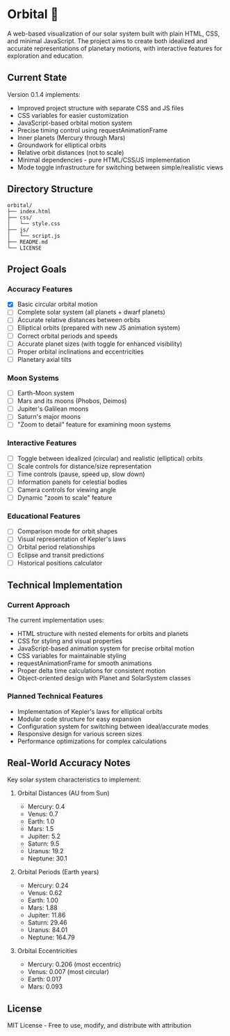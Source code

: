 # Orbital 💫

A web-based visualization of our solar system built with plain HTML, CSS, and minimal JavaScript. The project aims to create both idealized and accurate representations of planetary motions, with interactive features for exploration and education.

## Current State

Version 0.1.4 implements:
- Improved project structure with separate CSS and JS files
- CSS variables for easier customization
- JavaScript-based orbital motion system
- Precise timing control using requestAnimationFrame
- Inner planets (Mercury through Mars)
- Groundwork for elliptical orbits
- Relative orbit distances (not to scale)
- Minimal dependencies - pure HTML/CSS/JS implementation
- Mode toggle infrastructure for switching between simple/realistic views

## Directory Structure
```plaintext
orbital/
├── index.html
├── css/
│   └── style.css
├── js/
│   └── script.js
├── README.md
└── LICENSE
```

## Project Goals

### Accuracy Features
- [x] Basic circular orbital motion
- [ ] Complete solar system (all planets + dwarf planets)
- [ ] Accurate relative distances between orbits
- [ ] Elliptical orbits (prepared with new JS animation system)
- [ ] Correct orbital periods and speeds
- [ ] Accurate planet sizes (with toggle for enhanced visibility)
- [ ] Proper orbital inclinations and eccentricities
- [ ] Planetary axial tilts

### Moon Systems
- [ ] Earth-Moon system
- [ ] Mars and its moons (Phobos, Deimos)
- [ ] Jupiter's Galilean moons
- [ ] Saturn's major moons
- [ ] "Zoom to detail" feature for examining moon systems

### Interactive Features
- [ ] Toggle between idealized (circular) and realistic (elliptical) orbits
- [ ] Scale controls for distance/size representation
- [ ] Time controls (pause, speed up, slow down)
- [ ] Information panels for celestial bodies
- [ ] Camera controls for viewing angle
- [ ] Dynamic "zoom to scale" feature

### Educational Features
- [ ] Comparison mode for orbit shapes
- [ ] Visual representation of Kepler's laws
- [ ] Orbital period relationships
- [ ] Eclipse and transit predictions
- [ ] Historical positions calculator

## Technical Implementation

### Current Approach
The current implementation uses:
- HTML structure with nested elements for orbits and planets
- CSS for styling and visual properties
- JavaScript-based animation system for precise orbital motion
- CSS variables for maintainable styling
- requestAnimationFrame for smooth animations
- Proper delta time calculations for consistent motion
- Object-oriented design with Planet and SolarSystem classes

### Planned Technical Features
- Implementation of Kepler's laws for elliptical orbits
- Modular code structure for easy expansion
- Configuration system for switching between ideal/accurate modes
- Responsive design for various screen sizes
- Performance optimizations for complex calculations

## Real-World Accuracy Notes

Key solar system characteristics to implement:

1. Orbital Distances (AU from Sun)
   - Mercury: 0.4
   - Venus: 0.7
   - Earth: 1.0
   - Mars: 1.5
   - Jupiter: 5.2
   - Saturn: 9.5
   - Uranus: 19.2
   - Neptune: 30.1

2. Orbital Periods (Earth years)
   - Mercury: 0.24
   - Venus: 0.62
   - Earth: 1.00
   - Mars: 1.88
   - Jupiter: 11.86
   - Saturn: 29.46
   - Uranus: 84.01
   - Neptune: 164.79

3. Orbital Eccentricities
   - Mercury: 0.206 (most eccentric)
   - Venus: 0.007 (most circular)
   - Earth: 0.017
   - Mars: 0.093

## License

MIT License - Free to use, modify, and distribute with attribution